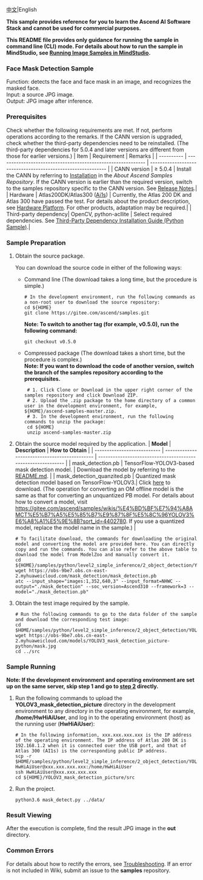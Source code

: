 [中文](README_CN.md)|English

**This sample provides reference for you to learn the Ascend AI Software Stack and cannot be used for commercial purposes.**

**This README file provides only guidance for running the sample in command line (CLI) mode. For details about how to run the sample in MindStudio, see [Running Image Samples in MindStudio](https://gitee.com/ascend/samples/wikis/Running%20Image%20Samples%20in%20MindStudio?sort_id=3736297).**

### Face Mask Detection Sample
Function: detects the face and face mask in an image, and recognizes the masked face.   
Input: a source JPG image.   
Output: JPG image after inference.    

### Prerequisites
Check whether the following requirements are met. If not, perform operations according to the remarks. If the CANN version is upgraded, check whether the third-party dependencies need to be reinstalled. (The third-party dependencies for 5.0.4 and later versions are different from those for earlier versions.)
| Item      | Requirement                                                        | Remarks                                                        |
| ---------- | ------------------------------------------------------------ | ------------------------------------------------------------ |
| CANN version  | ≥ 5.0.4                                                    | Install the CANN by referring to [Installation](https://gitee.com/ascend/samples#%E5%AE%89%E8%A3%85) in the *About Ascend Samples Repository*. If the CANN version is earlier than the required version, switch to the samples repository specific to the CANN version. See [Release Notes](https://gitee.com/ascend/samples/blob/master/README.md).|
| Hardware  | Atlas200DK/Atlas300 ([Ai1s](https://support.huaweicloud.com/productdesc-ecs/ecs_01_0047.html#ecs_01_0047__section78423209366)) | Currently, the Atlas 200 DK and Atlas 300 have passed the test. For details about the product description, see [Hardware Platform](https://ascend.huawei.com/en/#/hardware/product). For other products, adaptation may be required.|
| Third-party dependency| OpenCV, python-acllite                               | Select required dependencies. See [Third-Party Dependency Installation Guide (Python Sample)](https://gitee.com/ascend/samples/tree/master/python/environment).|

### Sample Preparation

1. Obtain the source package.

   You can download the source code in either of the following ways:  
    - Command line (The download takes a long time, but the procedure is simple.)
       ```    
       # In the development environment, run the following commands as a non-root user to download the source repository:   
       cd ${HOME}     
       git clone https://gitee.com/ascend/samples.git
       ```
       **Note: To switch to another tag (for example, v0.5.0), run the following command:**
       ```
       git checkout v0.5.0
       ```
    - Compressed package (The download takes a short time, but the procedure is complex.)  
       **Note: If you want to download the code of another version, switch the branch of the samples repository according to the prerequisites.**  
       ``` 
        # 1. Click Clone or Download in the upper right corner of the samples repository and click Download ZIP.   
        # 2. Upload the .zip package to the home directory of a common user in the development environment, for example, ${HOME}/ascend-samples-master.zip.    
        # 3. In the development environment, run the following commands to unzip the package:    
        cd ${HOME}    
        unzip ascend-samples-master.zip
       ```

2. Obtain the source model required by the application.
    | **Model**               | **Description**                                 | **How to Obtain**                                            |
    | --------------------------- | --------------------------------------------- | ------------------------------------------------------------ |
    | mask_detection.pb           | TensorFlow-YOLOV3-based mask detection model.        | Download the model by referring to the [README.md](https://gitee.com/ascend/ModelZoo-TensorFlow/tree/master/TensorFlow/contrib/cv/yolov3_resnet18/ATC_yolo3_resnet18_tf_AE). |
    | mask_detection_quanzited.pb | Quantized mask detection model based on TensorFlow-YOLOV3.| Click [here](https://obs-9be7.obs.cn-east-2.myhuaweicloud.com:443/003_Atc_Models/AE/ATC%20Model/YOLOV3-RESNET18%20/yolo3_resnet18_quantized.pb) to download. (The operation for converting an OM offline model is the same as that for converting an unquantized PB model. For details about how to convert a model, visit https://gitee.com/ascend/samples/wikis/%E4%BD%BF%E7%94%A8AMCT%E5%B7%A5%E5%85%B7%E9%87%8F%E5%8C%96YOLOV3%E6%A8%A1%E5%9E%8B?sort_id=4402780. If you use a quantized model, replace the model name in the sample.) |
    ```
    # To facilitate download, the commands for downloading the original model and converting the model are provided here. You can directly copy and run the commands. You can also refer to the above table to download the model from ModelZoo and manually convert it.    
    cd ${HOME}/samples/python/level2_simple_inference/2_object_detection/YOLOV3_mask_detection_picture/model    
    wget https://obs-9be7.obs.cn-east-2.myhuaweicloud.com/mask_detection/mask_detection.pb     
    atc --input_shape="images:1,352,640,3" --input_format=NHWC --output="./mask_detection" --soc_version=Ascend310 --framework=3 --model="./mask_detection.pb"
    ```

3. Obtain the test image required by the sample.
    ```
    # Run the following commands to go to the data folder of the sample and download the corresponding test image:
    cd $HOME/samples/python/level2_simple_inference/2_object_detection/YOLOV3_mask_detection_picture/data
    wget https://obs-9be7.obs.cn-east-2.myhuaweicloud.com/models/YOLOV3_mask_detection_picture-python/mask.jpg
    cd ../src
    ```

### Sample Running

**Note: If the development environment and operating environment are set up on the same server, skip step 1 and go to [step 2](#step_2) directly.**  

1. Run the following commands to upload the **YOLOV3_mask_detection_picture** directory in the development environment to any directory in the operating environment, for example, **/home/HwHiAiUser**, and log in to the operating environment (host) as the running user (**HwHiAiUser**):
    ```
    # In the following information, xxx.xxx.xxx.xxx is the IP address of the operating environment. The IP address of Atlas 200 DK is 192.168.1.2 when it is connected over the USB port, and that of Atlas 300 (AI1s) is the corresponding public IP address.
    scp -r $HOME/samples/python/level2_simple_inference/2_object_detection/YOLOV3_mask_detection_picture HwHiAiUser@xxx.xxx.xxx.xxx:/home/HwHiAiUser
    ssh HwHiAiUser@xxx.xxx.xxx.xxx
    cd ${HOME}/YOLOV3_mask_detection_picture/src
    ```

2. Run the project.
    ```
    python3.6 mask_detect.py ../data/
    ```
    
### Result Viewing

After the execution is complete, find the result JPG image in the **out** directory.


### Common Errors
For details about how to rectify the errors, see [Troubleshooting](https://gitee.com/ascend/samples/wikis/%E5%B8%B8%E8%A7%81%E9%97%AE%E9%A2%98%E5%AE%9A%E4%BD%8D/%E4%BB%8B%E7%BB%8D). If an error is not included in Wiki, submit an issue to the **samples** repository.
